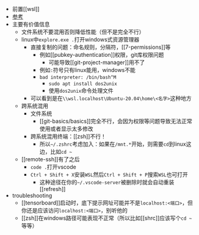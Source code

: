 - 前置[[wsl]]
- [参考](https://learn.microsoft.com/zh-cn/windows/wsl/setup/environment?source=recommendations)
- 主要有价值信息
  - 文件系统不要混用否则降低性能（但不是完全不行）
  - linux中`explore.exe .`打开windows式资源管理器
    - 直接复制的问题：命名规则，分隔符，[[7-permissions]]等
      - 例如[[pubkey-authentication]]权限，git库权限问题
        - 可能导致[[git-project-manager]]用不了
      - 例如`:`符号只有linux能用，windows不能
      - `bad interpreter: /bin/bash^M`
        - `sudo apt install dos2unix`
        - 使用`dos2unix`命令处理文件
    - 可以看到是在`\\wsl.localhost\Ubuntu-20.04\home\<名字>`这种地方
  - 跨系统混用
    - 文件系统
      - [[git-basics/basics]]完全不行，会因为权限等问题导致无法正常使用或者显示太多修改
    - 跨系统混用终端：[[zsh]]不行！
      - 所以`~/.zshrc`考虑加入：如果在`/mnt.*`开始，则需要`cd`到linux这边，比如`cd ~`
  - [[remote-ssh]]有了之后
    - `code .`打开vscode
    - `Ctrl + Shift + X`安装`WSL`然后`Ctrl + Shift + P`搜索`WSL`也可打开
      - 这种途径在你的`~/.vscode-server`被删除时就会自动重装[[refresh]]
- troubleshooting
  - [[tensorboard]]启动时，底下提示网址可能并不是`localhost:<端口>`，但你还是应该访问`localhost:<端口>`，别听他的
  - [[zsh]]在windows路径可能表现不正常（所以比如[[shrc]]应该写个`cd ~`等等）